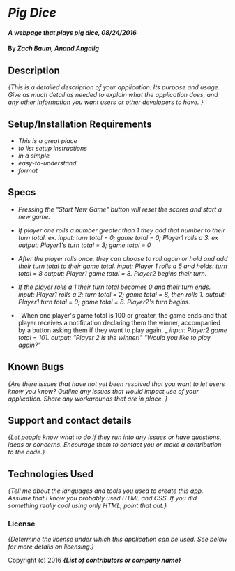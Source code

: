 # _Pig Dice_

#### _A webpage that plays pig dice, 08/24/2016_

#### By _**Zach Baum, Anand Angalig**_

## Description

_{This is a detailed description of your application. Its purpose and usage.  Give as much detail as needed to explain what the application does, and any other information you want users or other developers to have. }_

## Setup/Installation Requirements

* _This is a great place_
* _to list setup instructions_
* _in a simple_
* _easy-to-understand_
* _format_

## Specs

* _Pressing the "Start New Game" button will reset the scores and start a new game._

* _If player one rolls a number greater than 1 they add that number to their turn total._
  _ex. input: turn total = 0; game total = 0; Player1 rolls a 3._
  _ex output: Player1's turn total = 3; game total = 0_

* _After the player rolls once, they can choose to roll again or hold and add their turn total to their game total._
  _input: Player 1 rolls a 5 and holds: turn total = 8_
  _output: Player1 game total = 8. Player2 begins their turn._

* _If the player rolls a 1 their turn total becomes 0 and their turn ends._
_input: Player1 rolls a 2: turn total = 2; game total = 8, then rolls 1._
_output: Player1 turn total = 0; game total = 8. Player2's turn begins._

* _When one player's game total is 100 or greater, the game ends and that player receives a notification declaring them the winner, accompanied by a button asking them if they want to play again. _
_input: Player2 game total = 101._
_output: "Player 2 is the winner!" "Would you like to play again?"_


## Known Bugs

_{Are there issues that have not yet been resolved that you want to let users know you know?  Outline any issues that would impact use of your application.  Share any workarounds that are in place. }_

## Support and contact details

_{Let people know what to do if they run into any issues or have questions, ideas or concerns.  Encourage them to contact you or make a contribution to the code.}_

## Technologies Used

_{Tell me about the languages and tools you used to create this app. Assume that I know you probably used HTML and CSS. If you did something really cool using only HTML, point that out.}_

### License

*{Determine the license under which this application can be used.  See below for more details on licensing.}*

Copyright (c) 2016 **_{List of contributors or company name}_**
